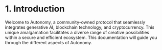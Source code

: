 # 1. Introduction

Welcome to Autonomy, a community-owned protocol that seamlessly integrates generative AI, blockchain technology, and cryptocurrency. This unique amalgamation facilitates a diverse range of creative possibilities within a secure and efficient ecosystem. This documentation will guide you through the different aspects of Autonomy.&#x20;

